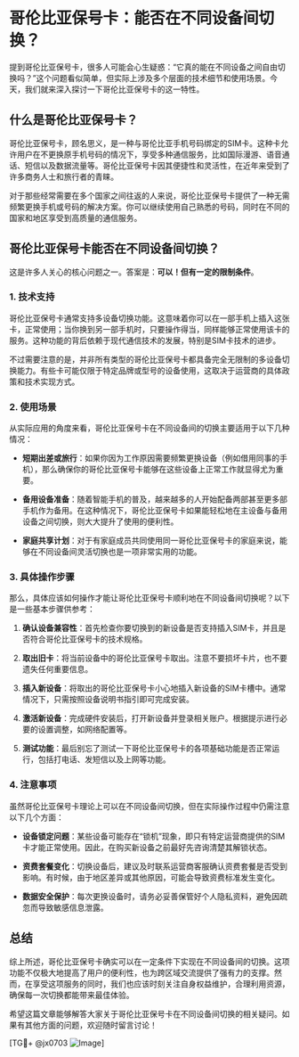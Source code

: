 # 哥伦比亚保号卡：能否在不同设备间切换？

提到哥伦比亚保号卡，很多人可能会心生疑惑：“它真的能在不同设备之间自由切换吗？”这个问题看似简单，但实际上涉及多个层面的技术细节和使用场景。今天，我们就来深入探讨一下哥伦比亚保号卡的这一特性。

## 什么是哥伦比亚保号卡？

哥伦比亚保号卡，顾名思义，是一种与哥伦比亚手机号码绑定的SIM卡。这种卡允许用户在不更换原手机号码的情况下，享受多种通信服务，比如国际漫游、语音通话、短信以及数据流量等。哥伦比亚保号卡因其便捷性和灵活性，在近年来受到了许多商务人士和旅行者的青睐。

对于那些经常需要在多个国家之间往返的人来说，哥伦比亚保号卡提供了一种无需频繁更换手机或号码的解决方案。你可以继续使用自己熟悉的号码，同时在不同的国家和地区享受到高质量的通信服务。

## 哥伦比亚保号卡能否在不同设备间切换？

这是许多人关心的核心问题之一。答案是：**可以！但有一定的限制条件**。

### 1. 技术支持

哥伦比亚保号卡通常支持多设备切换功能。这意味着你可以在一部手机上插入这张卡，正常使用；当你换到另一部手机时，只要操作得当，同样能够正常使用该卡的服务。这种功能的背后依赖于现代通信技术的发展，特别是SIM卡技术的进步。

不过需要注意的是，并非所有类型的哥伦比亚保号卡都具备完全无限制的多设备切换能力。有些卡可能仅限于特定品牌或型号的设备使用，这取决于运营商的具体政策和技术实现方式。

### 2. 使用场景

从实际应用的角度来看，哥伦比亚保号卡在不同设备间的切换主要适用于以下几种情况：

- **短期出差或旅行**：如果你因为工作原因需要频繁更换设备（例如借用同事的手机），那么确保你的哥伦比亚保号卡能够在这些设备上正常工作就显得尤为重要。
  
- **备用设备准备**：随着智能手机的普及，越来越多的人开始配备两部甚至更多部手机作为备用。在这种情况下，哥伦比亚保号卡如果能轻松地在主设备与备用设备之间切换，则大大提升了使用的便利性。

- **家庭共享计划**：对于有家庭成员共同使用同一哥伦比亚保号卡的家庭来说，能够在不同设备间灵活切换也是一项非常实用的功能。

### 3. 具体操作步骤

那么，具体应该如何操作才能让哥伦比亚保号卡顺利地在不同设备间切换呢？以下是一些基本步骤供参考：

1. **确认设备兼容性**：首先检查你要切换到的新设备是否支持插入SIM卡，并且是否符合哥伦比亚保号卡的技术规格。
   
2. **取出旧卡**：将当前设备中的哥伦比亚保号卡取出。注意不要损坏卡片，也不要遗失任何重要信息。

3. **插入新设备**：将取出的哥伦比亚保号卡小心地插入新设备的SIM卡槽中。通常情况下，只需按照设备说明书指引即可完成安装。

4. **激活新设备**：完成硬件安装后，打开新设备并登录相关账户。根据提示进行必要的设置调整，如网络配置等。

5. **测试功能**：最后别忘了测试一下哥伦比亚保号卡的各项基础功能是否正常运行，包括打电话、发短信以及上网等功能。

### 4. 注意事项

虽然哥伦比亚保号卡理论上可以在不同设备间切换，但在实际操作过程中仍需注意以下几个方面：

- **设备锁定问题**：某些设备可能存在“锁机”现象，即只有特定运营商提供的SIM卡才能正常使用。因此，在购买新设备之前最好先咨询清楚其解锁状态。

- **资费套餐变化**：切换设备后，建议及时联系运营商客服确认资费套餐是否受到影响。有时候，由于地区差异或其他原因，可能会导致资费标准发生变化。

- **数据安全保护**：每次更换设备时，请务必妥善保管好个人隐私资料，避免因疏忽而导致敏感信息泄露。

## 总结

综上所述，哥伦比亚保号卡确实可以在一定条件下实现在不同设备间的切换。这项功能不仅极大地提高了用户的便利性，也为跨区域交流提供了强有力的支撑。然而，在享受这项服务的同时，我们也应该时刻关注自身权益维护，合理利用资源，确保每一次切换都能带来最佳体验。

希望这篇文章能够解答大家关于哥伦比亚保号卡在不同设备间切换的相关疑问。如果有其他方面的问题，欢迎随时留言讨论！

[TG💪+ @jx0703 ![Image](https://github.com/user-attachments/assets/dbca1d08-cadb-493c-b0ec-ad6f7a83f270)]